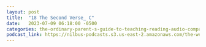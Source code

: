 ```yaml
---
layout: post
title:  "18 The Second Verse_ C"
date:   2023-07-09 06:18:00 -0500
categories: the-ordinary-parent-s-guide-to-teaching-reading-audio-companion-to-lessons-1-26
podcast_link: https://nilbus-podcasts.s3.us-east-2.amazonaws.com/the-well-trained-mind/The%20Ordinary%20Parent's%20Guide%20to%20Teaching%20Reading,%20audio%20companion%20to%20Lessons%201-26/18%20The%20Second%20Verse_%20C.mp3
---
```

